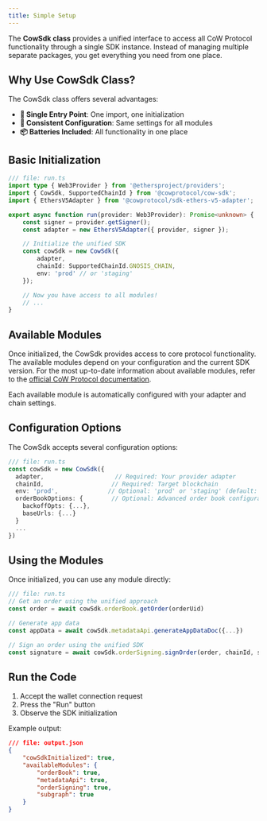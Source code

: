 ```yaml
---
title: Simple Setup
---
```


The **CowSdk class** provides a unified interface to access all CoW Protocol functionality through a single SDK instance. Instead of managing multiple separate packages, you get everything you need from one place.

## Why Use CowSdk Class?

The CowSdk class offers several advantages:

- **🎯 Single Entry Point**: One import, one initialization
- **🔧 Consistent Configuration**: Same settings for all modules
- **📦 Batteries Included**: All functionality in one place

## Basic Initialization

```typescript
/// file: run.ts
import type { Web3Provider } from '@ethersproject/providers';
import { CowSdk, SupportedChainId } from '@cowprotocol/cow-sdk';
import { EthersV5Adapter } from '@cowprotocol/sdk-ethers-v5-adapter';

export async function run(provider: Web3Provider): Promise<unknown> {
    const signer = provider.getSigner();
    const adapter = new EthersV5Adapter({ provider, signer });

    // Initialize the unified SDK
    const cowSdk = new CowSdk({
        adapter,
        chainId: SupportedChainId.GNOSIS_CHAIN,
        env: 'prod' // or 'staging'
    });

    // Now you have access to all modules!
    // ...
}
```

## Available Modules

Once initialized, the CowSdk provides access to core protocol functionality. The available modules depend on your configuration and the current SDK version. For the most up-to-date information about available modules, refer to the [official CoW Protocol documentation](https://docs.cow.fi/).

Each available module is automatically configured with your adapter and chain settings.

## Configuration Options

The CowSdk accepts several configuration options:

```typescript
/// file: run.ts
const cowSdk = new CowSdk({
  adapter,                    // Required: Your provider adapter
  chainId,                   // Required: Target blockchain
  env: 'prod',              // Optional: 'prod' or 'staging' (default: 'prod')
  orderBookOptions: {        // Optional: Advanced order book configuration
    backoffOpts: {...},
    baseUrls: {...}
  }
  ...
})
```

## Using the Modules

Once initialized, you can use any module directly:

```typescript
/// file: run.ts
// Get an order using the unified approach
const order = await cowSdk.orderBook.getOrder(orderUid)

// Generate app data
const appData = await cowSdk.metadataApi.generateAppDataDoc({...})

// Sign an order using the unified SDK
const signature = await cowSdk.orderSigning.signOrder(order, chainId, signer)
```

## Run the Code

1. Accept the wallet connection request
2. Press the "Run" button
3. Observe the SDK initialization

Example output:

```json
/// file: output.json
{
    "cowSdkInitialized": true,
    "availableModules": {
        "orderBook": true,
        "metadataApi": true,
        "orderSigning": true,
        "subgraph": true
    }
}
```
